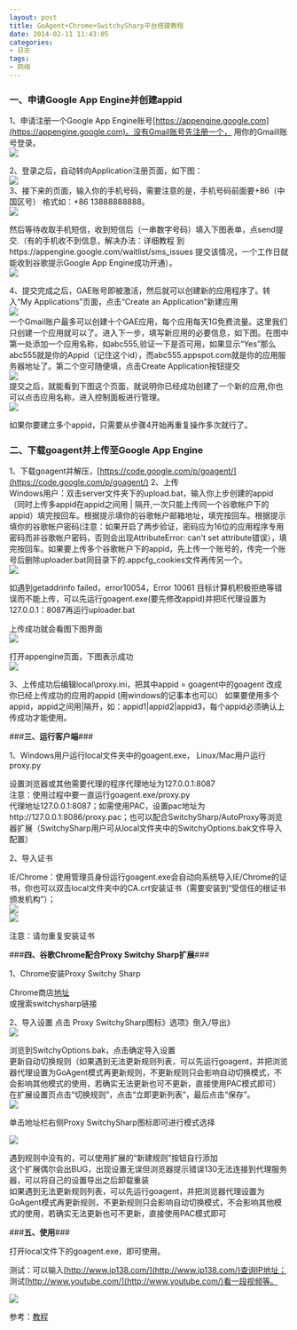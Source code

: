 ```yaml
---
layout: post
title: GoAgent+Chrome+SwitchySharp平台搭建教程
date: 2014-02-11 11:43:05
categories:
- 日志
tags:
- 网络
---
```


### **一、申请Google App Engine并创建appid** ###

1、申请注册一个Google App Engine账号[https://appengine.google.com](https://appengine.google.com)。没有Gmail账号先注册一个， 用你的Gmaill账号登录。    
![](https://github.com/bh3nvn/bh3nvn.github.io/raw/master/image/2014/2014-02-11-GAE-01.jpg)    

2、登录之后，自动转向Application注册页面，如下图：    
![](https://github.com/bh3nvn/bh3nvn.github.io/raw/master/image/2014/2014-02-11-GAE-02.jpg)    
3、接下来的页面，输入你的手机号码，需要注意的是，手机号码前面要+86（中国区号） 格式如：+86 13888888888。    
![](https://github.com/bh3nvn/bh3nvn.github.io/raw/master/image/2014/2014-02-11-GAE-03.jpg)    

然后等待收取手机短信，收到短信后（一串数字号码）填入下图表单，点send提交.（有的手机收不到信息，解决办法：详细教程 到https://appengine.google.com/waitlist/sms_issues 提交该情况，一个工作日就能收到谷歌提示Google App Engine成功开通）。    
![](https://github.com/bh3nvn/bh3nvn.github.io/raw/master/image/2014/2014-02-11-GAE-03.jpg)    

4、提交完成之后，GAE账号即被激活，然后就可以创建新的应用程序了。转入“My Applications”页面，点击“Create an Application”新建应用    
![](https://github.com/bh3nvn/bh3nvn.github.io/raw/master/image/2014/2014-02-11-GAE-04.jpg)    
一个Gmail账户最多可以创建十个GAE应用，每个应用每天1G免费流量。这里我们只创建一个应用就可以了。进入下一步，填写新应用的必要信息，如下图。在图中第一处添加一个应用名称，如abc555,验证一下是否可用，如果显示“Yes”那么abc555就是你的Appid（记住这个id），而abc555.appspot.com就是你的应用服务器地址了。第二个空可随便填，点击Create Application按钮提交    
![](https://github.com/bh3nvn/bh3nvn.github.io/raw/master/image/2014/2014-02-11-GAE-05.jpg)    
提交之后，就能看到下图这个页面，就说明你已经成功创建了一个新的应用,你也可以点击应用名称，进入控制面板进行管理。    
![](https://github.com/bh3nvn/bh3nvn.github.io/raw/master/image/2014/2014-02-11-GAE-06.jpg)    

如果你要建立多个appid，只需要从步骤4开始再重复操作多次就行了。


### **二、下载goagent并上传至Google App Engine** ###

1、下载goagent并解压，[https://code.google.com/p/goagent/](https://code.google.com/p/goagent/)
2、上传    
Windows用户：双击server文件夹下的upload.bat，输入你上步创建的appid（同时上传多appid在appid之间用 | 隔开,一次只能上传同一个谷歌帐户下的appid）填完按回车。根据提示填你的谷歌帐户邮箱地址，填完按回车。根据提示填你的谷歌帐户密码(注意：如果开启了两步验证，密码应为16位的应用程序专用密码而非谷歌帐户密码，否则会出现AttributeError: can't set attribute错误），填完按回车。如果要上传多个谷歌帐户下的appid，先上传一个账号的，传完一个账号后删除uploader.bat同目录下的.appcfg_cookies文件再传另一个。    
![](https://github.com/bh3nvn/bh3nvn.github.io/raw/master/image/2014/2014-02-11-GAE-07.jpg)    

如遇到getaddrinfo failed，error10054，Error 10061 目标计算机积极拒绝等错误而不能上传，可以先运行goagent.exe(要先修改appid)并把IE代理设置为127.0.0.1：8087再运行uploader.bat

上传成功就会看图下图界面    
![](https://github.com/bh3nvn/bh3nvn.github.io/raw/master/image/2014/2014-02-11-GAE-08.jpg)    

打开appengine页面，下图表示成功    
![](https://github.com/bh3nvn/bh3nvn.github.io/raw/master/image/2014/2014-02-11-GAE-09.jpg)    

3、上传成功后编辑local\proxy.ini，把其中appid = goagent中的goagent 改成你已经上传成功的应用的appid (用windows的记事本也可以）
如果要使用多个appid，appid之间用|隔开，如：appid1|appid2|appid3，每个appid必须确认上传成功才能使用。

###**三、运行客户端**###

1、Windows用户运行local文件夹中的goagent.exe， Linux/Mac用户运行 proxy.py 
   
设置浏览器或其他需要代理的程序代理地址为127.0.0.1:8087    
注意：使用过程中要一直运行goagent.exe/proxy.py    
代理地址127.0.0.1:8087；如需使用PAC，设置pac地址为http://127.0.0.1:8086/proxy.pac；也可以配合SwitchySharp/AutoProxy等浏览器扩展（SwitchySharp用户可从local文件夹中的SwitchyOptions.bak文件导入配置）

2、导入证书

IE/Chrome：使用管理员身份运行goagent.exe会自动向系统导入IE/Chrome的证书，你也可以双击local文件夹中的CA.crt安装证书（需要安装到“受信任的根证书颁发机构”）；    
![](https://github.com/bh3nvn/bh3nvn.github.io/raw/master/image/2014/2014-02-11-GAE-10.jpg)    
![](https://github.com/bh3nvn/bh3nvn.github.io/raw/master/image/2014/2014-02-11-GAE-11.jpg)    

注意：请勿重复安装证书

###**四、谷歌Chrome配合Proxy Switchy Sharp扩展**###

1、Chrome安装Proxy Switchy Sharp

Chrome商店[地址](https://chrome.google.com/webstore/detail/proxy-switchysharp/dpplabbmogkhghncfbfdeeokoefdjegm)    
或搜索switchysharp链接

2、导入设置
点击 Proxy SwitchySharp图标》选项》倒入/导出》    
![](https://github.com/bh3nvn/bh3nvn.github.io/raw/master/image/2014/2014-02-11-GAE-12.jpg)    

浏览到SwitchyOptions.bak，点击确定导入设置    
更新自动切换规则（如果遇到无法更新规则列表，可以先运行goagent，并把浏览器代理设置为GoAgent模式再更新规则，不更新规则只会影响自动切换模式，不会影响其他模式的使用，若确实无法更新也可不更新，直接使用PAC模式即可）    
在扩展设置页点击“切换规则”，点击“立即更新列表”，最后点击“保存”。      
![](https://github.com/bh3nvn/bh3nvn.github.io/raw/master/image/2014/2014-02-11-GAE-13.jpg)    


单击地址栏右侧Proxy SwitchySharp图标即可进行模式选择

![](https://github.com/bh3nvn/bh3nvn.github.io/raw/master/image/2014/2014-02-11-GAE-14.jpg)    

遇到规则中没有的，可以使用扩展的“新建规则”按钮自行添加    
这个扩展偶尔会出BUG，出现设置无误但浏览器提示错误130无法连接到代理服务器，可以将自己的设置导出之后卸载重装    
如果遇到无法更新规则列表，可以先运行goagent，并把浏览器代理设置为GoAgent模式再更新规则，不更新规则只会影响自动切换模式，不会影响其他模式的使用，若确实无法更新也可不更新，直接使用PAC模式即可

###**五、使用**###

打开local文件下的goagent.exe，即可使用。

测试：可以输入[http://www.ip138.com/](http://www.ip138.com/)查询IP地址；    
测试[http://www.youtube.com/](http://www.youtube.com/)看一段视频等。

![](https://github.com/bh3nvn/bh3nvn.github.io/raw/master/image/2014/2014-02-11-GAE-15.jpg)    

参考：[教程](https://code.google.com/p/goagent/wiki/InstallGuide#goagent_GAE平台部署教程)


